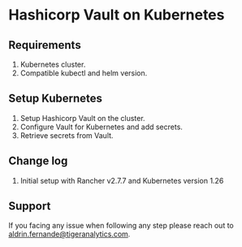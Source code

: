 # Hashicorp Vault on Kubernetes

## Requirements
1. Kubernetes cluster.
2. Compatible kubectl and helm version.

## Setup Kubernetes
1. Setup Hashicorp Vault on the cluster.
2. Configure Vault for Kubernetes and add secrets.
3. Retrieve secrets from Vault.

## Change log
1. Initial setup with Rancher v2.7.7 and Kubernetes version 1.26

## Support
If you facing any issue when following any step please reach out to aldrin.fernande@tigeranalytics.com. 

